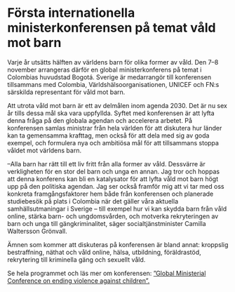 # Första internationella ministerkonferensen på temat våld mot barn

Varje år utsätts hälften av världens barn för olika former av våld. Den 7–8 november arrangeras därför en global ministerkonferens på temat i Colombias huvudstad Bogotá. Sverige är medarrangör till konferensen tillsammans med Colombia, Världshälsoorganisationen, UNICEF och FN:s särskilda representant för våld mot barn.

Att utrota våld mot barn är ett av delmålen inom agenda 2030. Det är nu sex år tills dessa mål ska vara uppfyllda. Syftet med konferensen är att lyfta denna fråga på den globala agendan och accelerera arbetet. På konferensen samlas ministrar från hela världen för att diskutera hur länder kan ta gemensamma krafttag, men också för att dela med sig av goda exempel, och formulera nya och ambitiösa mål för att tillsammans stoppa våldet mot världens barn.

–Alla barn har rätt till ett liv fritt från alla former av våld. Dessvärre är verkligheten för en stor del barn och unga en annan. Jag tror och hoppas att denna konferens kan bli en katalysator för att lyfta våld mot barn högt upp på den politiska agendan. Jag ser också framför mig att vi tar med oss konkreta framgångsfaktorer hem både från konferensen och planerade studiebesök på plats i Colombia när det gäller våra aktuella samhällsutmaningar i Sverige – till exempel hur vi kan skydda barn från våld online, stärka barn- och ungdomsvården, och motverka rekryteringen av barn och unga till gängkriminalitet, säger socialtjänstminister Camilla Waltersson Grönvall.

Ämnen som kommer att diskuteras på konferensen är bland annat: kroppslig bestraffning, näthat och våld online, hälsa, utbildning, föräldrastöd, rekrytering till kriminella gäng och sexuellt våld.

Se hela programmet och läs mer om konferensen: [”Global Ministerial Conference on ending violence against children”.](https://endviolenceagainstchildrenconference.org/)
